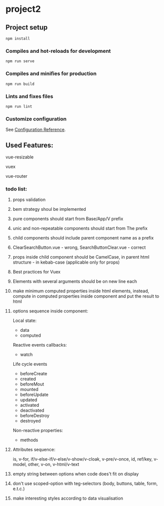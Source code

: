 # project2

## Project setup
```
npm install
```

### Compiles and hot-reloads for development
```
npm run serve
```

### Compiles and minifies for production
```
npm run build
```

### Lints and fixes files
```
npm run lint
```

### Customize configuration
See [Configuration Reference](https://cli.vuejs.org/config/).

## Used Features:

vue-resizable

vuex

vue-router


### todo list:

1. props validation

2. bem strategy shoul be implemented

3. pure components should start from Base/App/V prefix

4. unic and non-repeatable components should start from The prefix

5. child components should include parent component name as a prefix

6. ClearSearchButton.vue - wrong, SearchButtonClear.vue - correct

7. props inside child component should be CamelCase, in parent html structure - in kebab-case (applicable only for props)

8. Best practices for Vuex

9. Elements with several arguments should be on new line each

10. make minimum computed properties inside html elements, instead, compute in computed properties inside component and put the result to html

11. options sequence inside component: 
	
	Local state:
	- data
	- computed

	Reactive events callbacks:
	- watch

	Life cycle events
	- beforeCreate
	- created
	- beforeMout
	- mounted
	- beforeUpdate
	- updated
	- activated
	- deactivated
	- beforeDestroy
	- destroyed

	Non-reactive properties:
	- methods

12. Attributes sequence:
	
	is, v-for, if/v-else-if/v-else/v-show/v-cloak, v-pre/v-once, id, ref/key, v-model, other, v-on, v-html/v-text

14. empty string between options when code does't fit on display

15. don't use scoped-option with teg-selectors (body, buttons, table, form, e.t.c.)

16. make interesting styles according to data visualisation


